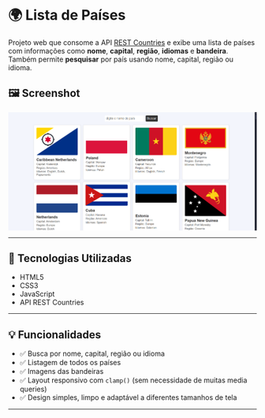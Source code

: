 # 🌍 Lista de Países

Projeto web que consome a API [REST Countries](https://restcountries.com) e exibe uma lista de países com informações como **nome**, **capital**, **região**, **idiomas** e **bandeira**. Também permite **pesquisar** por país usando nome, capital, região ou idioma.

## 🖼️ Screenshot

<img align= "center" alt="gabs-projeto" src="projeto.png">

---

## 🚀 Tecnologias Utilizadas

- HTML5
- CSS3
- JavaScript
- API REST Countries

---

## 💡 Funcionalidades

- ✅ Busca por nome, capital, região ou idioma
- ✅ Listagem de todos os países
- ✅ Imagens das bandeiras
- ✅ Layout responsivo com `clamp()` (sem necessidade de muitas media queries)
- ✅ Design simples, limpo e adaptável a diferentes tamanhos de tela

---